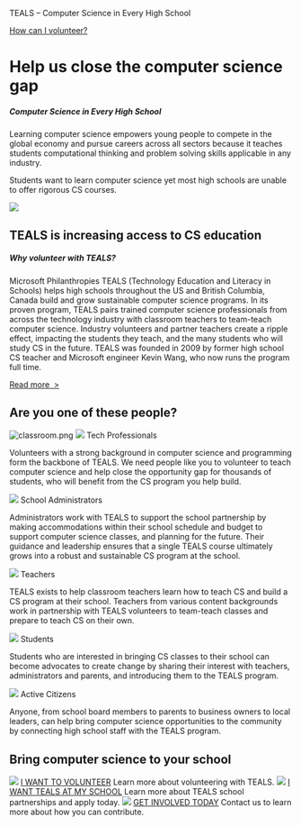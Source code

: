 TEALS – Computer Science in Every High School

[How can I volunteer?](https://www.tealsk12.org/volunteers/)

# Help us close the computer science gap

##### Computer Science in Every High School

Learning computer science empowers young people to compete in the global economy and pursue careers across all sectors because it teaches students computational thinking and problem solving skills applicable in any industry.

Students want to learn computer science yet most high schools are unable to offer rigorous CS courses.

![](../_resources/21a1e27a6005dc901256982fa66f4e8a.png)

## TEALS is increasing access to CS education

##### Why volunteer with TEALS?

Microsoft Philanthropies TEALS (Technology Education and Literacy in Schools) helps high schools throughout the US and British Columbia, Canada build and grow sustainable computer science programs. In its proven program, TEALS pairs trained computer science professionals from across the technology industry with classroom teachers to team-teach computer science. Industry volunteers and partner teachers create a ripple effect, impacting the students they teach, and the many students who will study CS in the future. TEALS was founded in 2009 by former high school CS teacher and Microsoft engineer Kevin Wang, who now runs the program full time.

[Read more  >](https://www.tealsk12.org/about/)

## Are you one of these people?

![classroom.png](../_resources/e5ad07247cb9d81016323b190e3c6054.png)
![](../_resources/caf4725f872600fc7b3bdc3062bd3242.png)
Tech Professionals

Volunteers with a strong background in computer science and programming form the backbone of TEALS. We need people like you to volunteer to teach computer science and help close the opportunity gap for thousands of students, who will benefit from the CS program you help build.

![](../_resources/0ddadfde974a74f657d6778eb51b3018.png)
School Administrators

Administrators work with TEALS to support the school partnership by making accommodations within their school schedule and budget to support computer science classes, and planning for the future. Their guidance and leadership ensures that a single TEALS course ultimately grows into a robust and sustainable CS program at the school.

![](../_resources/e04f4292981f9740a3e1f8565e281dfe.png)
Teachers

TEALS exists to help classroom teachers learn how to teach CS and build a CS program at their school. Teachers from various content backgrounds work in partnership with TEALS volunteers to team-teach classes and prepare to teach CS on their own.

![](../_resources/ecbf604a033d8a0282f7c5226bcb83b2.png)
Students

Students who are interested in bringing CS classes to their school can become advocates to create change by sharing their interest with teachers, administrators and parents, and introducing them to the TEALS program.

![](../_resources/6a6861b5bc45b84105eb2ea83b0d6540.png)
Active Citizens

Anyone, from school board members to parents to business owners to local leaders, can help bring computer science opportunities to the community by connecting high school staff with the TEALS program.

## Bring computer science to your school

[![](../_resources/5f468ca9e0e3c6dbe1fab39e86ce46f6.png)](https://www.tealsk12.org/volunteers)
[I WANT TO VOLUNTEER](https://www.tealsk12.org/volunteers)
Learn more about volunteering with TEALS.
[![](../_resources/00339da21a083ca15be66c9dab02e5c1.png)](https://www.tealsk12.org/schools)
[I WANT TEALS AT MY SCHOOL](https://www.tealsk12.org/schools)
Learn more about TEALS school partnerships and apply today.
[![](../_resources/a09bb4ae453818ec09f439853b0d883d.png)](https://www.tealsk12.org/contact/)
[GET INVOLVED TODAY](https://www.tealsk12.org/contact/)
Contact us to learn more about how you can contribute.